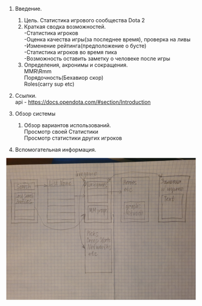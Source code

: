 1. Введение.
    1. Цель.
        Статистика игрового сообщества Dota 2  
    2. Краткая сводка возможностей.  
        -Статистика игроков  
        -Оценка качества игры(за последнее время), проверка на ливы  
        -Изменение рейтинга(предположение о бусте)  
        -Статистика игроков во время пика  
    -Возможность оставить заметку о человеке после игры  
    3. Определения, акронимы и сокращения.  
        MMR\Rmm  
        Порядочность(Бехавиор скор)  
        Roles(carry sup etc)  
4. Ссылки.  
        api - https://docs.opendota.com/#section/Introduction  

2. Обзор системы  
    1. Обзор вариантов использований.  
        Просмотр своей Статистики  
        Просмотр статистики других игроков  
3. Вспомогательная информация.

![Image alt](https://github.com/YupiMeister/DotaStats/raw/master/doc/schem.jpg)
